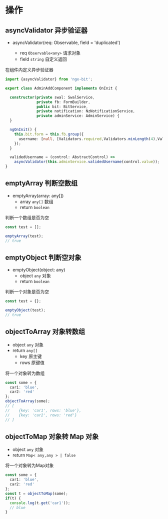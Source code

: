 # 操作

## asyncValidator 异步验证器

- asyncValidator(req: Observable<any>, field = 'duplicated')
  - req `Observable<any>` 请求对象
  - field `string` 自定义返回

在组件内定义异步验证器

``` typescript
import {asyncValidator} from 'ngx-bit';

export class AdminAddComponent implements OnInit {

  constructor(private swal: SwalService,
              private fb: FormBuilder,
              public bit: BitService,
              private notification: NzNotificationService,
              private adminService: AdminService) {
  }

  ngOnInit() {
    this.bit.form = this.fb.group({
      username: [null, [Validators.required,Validators.minLength(4),Validators.maxLength(20)],[this.validedUsername]],
    });
  }

  validedUsername = (control: AbstractControl) =>
    asyncValidator(this.adminService.validedUsername(control.value));
}
```

## emptyArray 判断空数组

- emptyArray(array: any[])
  - array `any[]` 数组
  - return `boolean`

判断一个数组是否为空

``` typescript
const test = [];

emptyArray(test); 
// true
```

## emptyObject 判断空对象

- emptyObject(object: any)
  - object `any` 对象
  - return `boolean`

判断一个对象是否为空

``` typescript
const test = {};

emptyObject(test); 
// true
```

## objectToArray 对象转数组

- object `any` 对象
- return `any[]`
  - key 原主键
  - rows 原键值

将一个对象转为数组

```typescript
const some = {
  car1: 'blue',
  car2: 'red'
};
objectToArray(some);
// [
//    {key: 'car1', rows: 'blue'},
//    {key: 'car2', rows: 'red'}
// ]
```

## objectToMap 对象转 Map 对象

- object `any` 对象
- return `Map< any,any > | false` 

将一个对象转为Map对象

```typescript
const some = {
  car1: 'blue',
  car2: 'red'
};
const t = objectToMap(some);
if(t) {
  console.log(t.get('car1'));
  // blue
}
```
